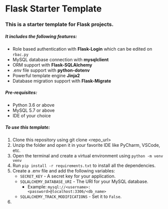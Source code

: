 # Flask Starter Template

### This is a starter template for Flask projects.
##### It includes the following features:
 + Role based authentication with __Flask-Login__ which can be edited on ```rbac.py```
 + MySQL database connection with __mysqlclient__
 + ORM support with __Flask-SQLAlchemy__
 + .env file support with __python-dotenv__
 + Powerful template engine __Jinja2__
 + Database migration support with __Flask-Migrate__

##### Pre-requisites:
 + Python 3.6 or above
 + MySQL 5.7 or above
 + IDE of your choice

##### To use this template:
1. Clone this repository using git clone <repo_url>
2. Unzip the folder and open it in your favorite IDE like PyCharm, VSCode, etc.
3. Open the terminal and create a virtual environment using ```python -m venv venv```
4. Run ```pip install -r requirements.txt``` to install all the dependencies.
5. Create a .env file and add the following variables:
    + ```SECRET_KEY``` - A secret key for your application.
    + ```SQLALCHEMY_DATABASE_URI``` - The URI for your MySQL database.
        + Example: ```mysql://<username>:<password>@localhost:3306/<db_name>```
    + ```SQLALCHEMY_TRACK_MODIFICATIONS``` - Set it to ```False```.
6. 
